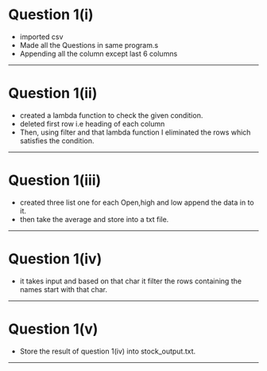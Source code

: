# Question 1(i)
- imported csv
- Made all the Questions in same program.s
- Appending all the column except last 6 columns

***

# Question 1(ii)
- created a lambda function to check the given condition.
- deleted first row i.e heading of each column
- Then, using filter and that lambda function I eliminated the rows which satisfies the condition.

***

# Question 1(iii)
- created three list one for each Open,high and low append the data in to it.
-  then take the average and store into a txt file.

***

# Question 1(iv)
- it takes input and based on that char it filter the rows containing the names start with that char.

***

# Question 1(v)
- Store the result of question 1(iv) into stock_output.txt.

***